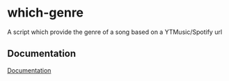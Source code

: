 
# which-genre

A script which provide the genre of a song based on a YTMusic/Spotify url


## Documentation

[Documentation](https://linktodocumentation)


